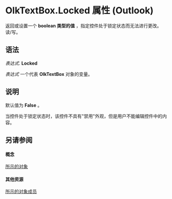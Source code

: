 
# OlkTextBox.Locked 属性 (Outlook)

返回或设置一个 **boolean 类型的值** ，指定控件处于锁定状态而无法进行更改。 读/写。


## 语法

 _表达式_. **Locked**

 _表达式_ 一个代表 **OlkTextBox** 对象的变量。


## 说明

默认值为  **False** 。

当控件处于锁定状态时，该控件不具有"禁用"外观，但是用户不能编辑控件中的内容。


## 另请参阅


#### 概念


[所示的对象](8c9438bf-e20a-2f70-90ac-097cf09594ca.md)
#### 其他资源


[所示的对象成员](f4a5f9ea-15f7-164e-d7ca-77a0842105c8.md)
